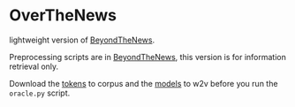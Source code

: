 # OverTheNews

lightweight version of [BeyondTheNews](https://github.com/nobodyzxc/BeyondTheNews).

Preprocessing scripts are in [BeyondTheNews](https://github.com/nobodyzxc/BeyondTheNews), this version is for information retrieval only.

Download the [tokens](corpus/README.md) to corpus and the [models](w2v/README.md) to w2v before you run the `oracle.py` script.
